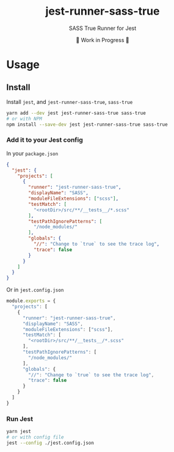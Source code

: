 <div align="center">
  <h1>jest-runner-sass-true</h1>
  <p>SASS True Runner for Jest</p>
  <p>🚧 Work in Progress 🚧</p>
</div>

# Usage

## Install

Install `jest`, and `jest-runner-sass-true`, `sass-true`

```bash
yarn add --dev jest jest-runner-sass-true sass-true
# or with NPM
npm install --save-dev jest jest-runner-sass-true sass-true
```

### Add it to your Jest config

In your `package.json`

```json
{
  "jest": {
    "projects": [
      {
        "runner": "jest-runner-sass-true",
        "displayName": "SASS",
        "moduleFileExtensions": ["scss"],
        "testMatch": [
          "<rootDir>/src/**/__tests__/*.scss"
        ],
        "testPathIgnorePatterns": [
          "/node_modules/"
        ],
        "globals": {
          "//": "Change to `true` to see the trace log",
          "trace": false
        }
      }
    ]
  }
}
```

Or in `jest.config.json`

```js
module.exports = {
  "projects": [
    {
      "runner": "jest-runner-sass-true",
      "displayName": "SASS",
      "moduleFileExtensions": ["scss"],
      "testMatch": [
        "<rootDir>/src/**/__tests__/*.scss"
      ],
      "testPathIgnorePatterns": [
        "/node_modules/"
      ],
      "globals": {
        "//": "Change to `true` to see the trace log",
        "trace": false
      }
    }
  ]
}
```

### Run Jest

```bash
yarn jest
# or with config file
jest --config ./jest.config.json
```
